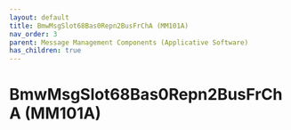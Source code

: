```yaml
---
layout: default
title: BmwMsgSlot68Bas0Repn2BusFrChA (MM101A)
nav_order: 3
parent: Message Management Components (Applicative Software)
has_children: true
---
```

# BmwMsgSlot68Bas0Repn2BusFrChA (MM101A)
